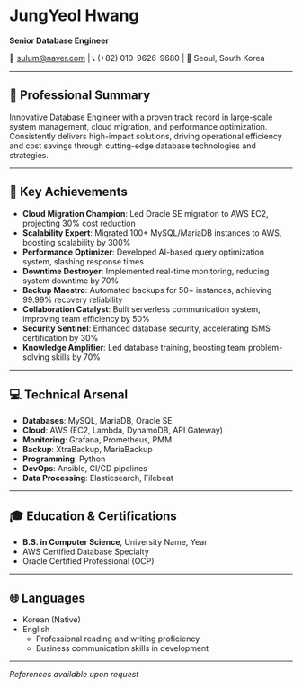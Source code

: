 # JungYeol Hwang
**Senior Database Engineer**

📧 sulum@naver.com | 📞 (+82) 010-9626-9680 | 📍 Seoul, South Korea

---

## 💼 Professional Summary

Innovative Database Engineer with a proven track record in large-scale system management, cloud migration, and performance optimization. Consistently delivers high-impact solutions, driving operational efficiency and cost savings through cutting-edge database technologies and strategies.

---

## 🚀 Key Achievements

- **Cloud Migration Champion**: Led Oracle SE migration to AWS EC2, projecting 30% cost reduction
- **Scalability Expert**: Migrated 100+ MySQL/MariaDB instances to AWS, boosting scalability by 300%
- **Performance Optimizer**: Developed AI-based query optimization system, slashing response times
- **Downtime Destroyer**: Implemented real-time monitoring, reducing system downtime by 70%
- **Backup Maestro**: Automated backups for 50+ instances, achieving 99.99% recovery reliability
- **Collaboration Catalyst**: Built serverless communication system, improving team efficiency by 50%
- **Security Sentinel**: Enhanced database security, accelerating ISMS certification by 30%
- **Knowledge Amplifier**: Led database training, boosting team problem-solving skills by 70%

---

## 💻 Technical Arsenal

- **Databases**: MySQL, MariaDB, Oracle SE
- **Cloud**: AWS (EC2, Lambda, DynamoDB, API Gateway)
- **Monitoring**: Grafana, Prometheus, PMM
- **Backup**: XtraBackup, MariaBackup
- **Programming**: Python
- **DevOps**: Ansible, CI/CD pipelines
- **Data Processing**: Elasticsearch, Filebeat

---

## 🎓 Education & Certifications

- **B.S. in Computer Science**, University Name, Year
- AWS Certified Database Specialty
- Oracle Certified Professional (OCP)

---

## 🌐 Languages

- Korean (Native)
- English
  - Professional reading and writing proficiency
  - Business communication skills in development

---

*References available upon request*
